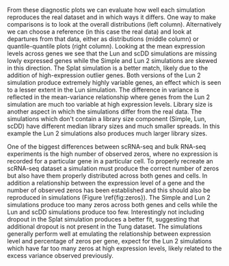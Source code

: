 From these diagnostic plots we can evaluate how well each simulation reproduces the real dataset and in which ways it differs. One way to make comparisons is to look at the overall distributions (left column). Alternatively we can choose a reference (in this case the real data) and look at departures from that data, either as distributions (middle column) or quantile-quantile plots (right column). Looking at the mean expression levels across genes we see that the Lun and scDD simulations are missing lowly expressed genes while the Simple and Lun 2 simulations are skewed in this direction. The Splat simulation is a better match, likely due to the addition of high-expression outlier genes. Both versions of the Lun 2 simulation produce extremely highly variable genes, an effect which is seen to a lesser extent in the Lun simulation. The difference in variance is reflected in the mean-variance relationship where genes from the Lun 2 simulation are much too variable at high expression levels. Library size is another aspect in which the simulations differ from the real data. The simulations which don't contain a library size component (Simple, Lun, scDD) have different median library sizes and much smaller spreads. In this example the Lun 2 simulations also produces much larger library sizes.

One of the biggest differences between scRNA-seq and bulk RNA-seq experiments is the high number of observed zeros, where no expression is recorded for a particular gene in a particular cell. To properly recreate an scRNA-seq dataset a simulation must produce the correct number of zeros but also have them properly distributed across both genes and cells. In addition a relationship between the expression level of a gene and the number of observed zeros has been established and this should also be reproduced in simulations (Figure \ref{fig:zeros}). The Simple and Lun 2 simulations produce too many zeros across both genes and cells while the Lun and scDD simulations produce too few. Interestingly not including dropout in the Splat simulation produces a better fit, suggesting that additional dropout is not present in the Tung dataset. The simulations generally perform well at emulating the relationship between expression level and percentage of zeros per gene, expect for the Lun 2 simulations which have far too many zeros at high expression levels, likely related to the excess variance observed previously.